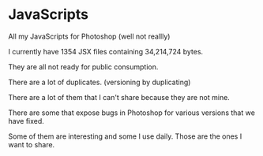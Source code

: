 JavaScripts
===========

All my JavaScripts for Photoshop (well not reallly)

I currently have 1354 JSX files containing 34,214,724 bytes.

They are all not ready for public consumption.

There are a lot of duplicates. (versioning by duplicating)

There are a lot of them that I can't share because they are not mine.

There are some that expose bugs in Photoshop for various versions that we have fixed.

Some of them are interesting and some I use daily. Those are the ones I want to share.

